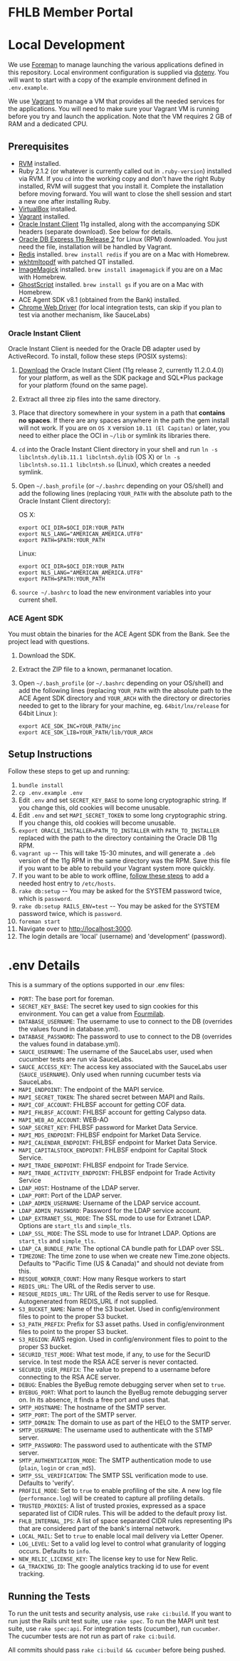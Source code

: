 # FHLB Member Portal

# Local Development

We use [Foreman](https://github.com/ddollar/foreman) to manage launching the various applications defined in this repository. Local environment configuration is supplied via [dotenv](https://github.com/bkeepers/dotenv). You will want to start with a copy of the example environment defined in `.env.example`.

We use [Vagrant](https://www.vagrantup.com/) to manage a VM that provides all the needed services for the applications. You will need to make sure your Vagrant VM is running before you try and launch the application. Note that the VM requires 2 GB of RAM and a dedicated CPU.

## Prerequisites

* [RVM](http://rvm.io/) installed.
* Ruby 2.1.2 (or whatever is currently called out in `.ruby-version`) installed via RVM. If you `cd` into the working copy and don't have the right Ruby installed, RVM will suggest that you install it. Complete the installation before moving forward. You will want to close the shell session and start a new one after installing Ruby.
* [VirtualBox](https://www.virtualbox.org/) installed.
* [Vagrant](https://www.vagrantup.com/) installed.
* [Oracle Instant Client](http://www.oracle.com/technetwork/database/features/instant-client/index-097480.html) 11g installed, along with the accompanying SDK headers (separate download). See below for details.
* [Oracle DB Express 11g Release 2](http://www.oracle.com/technetwork/database/database-technologies/express-edition/downloads/index-083047.html) for Linux (RPM) downloaded. You just need the file, installation will be handled by Vagrant.
* [Redis](http://redis.io/) installed. `brew install redis` if you are on a Mac with Homebrew.
* [wkhtmltopdf](http://wkhtmltopdf.org/) with patched QT installed.
* [ImageMagick](http://www.imagemagick.org/) installed.  `brew install imagemagick` if you are on a Mac with Homebrew.
* [GhostScript](http://www.ghostscript.com/) installed.  `brew install gs` if you are on a Mac with Homebrew.
* ACE Agent SDK v8.1 (obtained from the Bank) installed.
* [Chrome Web Driver](https://sites.google.com/a/chromium.org/chromedriver/downloads) (for local integration tests, can skip if you plan to test via another mechanism, like SauceLabs)

### Oracle Instant Client

Oracle Instant Client is needed for the Oracle DB adapter used by ActiveRecord. To install, follow these steps (POSIX systems):

1. [Download](http://www.oracle.com/technetwork/database/features/instant-client/index-097480.html) the Oracle Instant Client (11g release 2, currently 11.2.0.4.0) for your platform, as well as the SDK package and SQL*Plus package for your platform (found on the same page).
2. Extract all three zip files into the same directory.
3. Place that directory somewhere in your system in a path that **contains no spaces**. If there are any spaces anywhere in the path the gem install will not work. If you are on `OS X` version `10.11 (El Capitan)` or later, you need to either place the OCI in `~/lib` or symlink its libraries there.
4. `cd` into the Oracle Instant Client directory in your shell and run `ln -s libclntsh.dylib.11.1 libclntsh.dylib` (OS X) or `ln -s libclntsh.so.11.1 libclntsh.so` (Linux), which creates a needed symlink.
5. Open `~/.bash_profile` (or `~/.bashrc` depending on your OS/shell) and add the following lines (replacing `YOUR_PATH` with the absolute path to the Oracle Instant Client directory):

   OS X:
   ```
   export OCI_DIR=$OCI_DIR:YOUR_PATH
   export NLS_LANG="AMERICAN_AMERICA.UTF8"
   export PATH=$PATH:YOUR_PATH
   ```

   Linux:
   ```
   export OCI_DIR=$OCI_DIR:YOUR_PATH
   export NLS_LANG="AMERICAN_AMERICA.UTF8"
   export PATH=$PATH:YOUR_PATH
   ```

6. `source ~/.bashrc` to load the new environment variables into your current shell.

### ACE Agent SDK

You must obtain the binaries for the ACE Agent SDK from the Bank. See the project lead with questions.

1. Download the SDK.
2. Extract the ZIP file to a known, permananet location.
3. Open `~/.bash_profile` (or `~/.bashrc` depending on your OS/shell) and add the following lines (replacing `YOUR_PATH` with the absolute path to the ACE Agent SDK directory and `YOUR_ARCH` with the directory or directories needed to get to the library for your machine, eg. `64bit/lnx/release` for 64bit Linux ):

   ```
   export ACE_SDK_INC=YOUR_PATH/inc
   export ACE_SDK_LIB=YOUR_PATH/lib/YOUR_ARCH
   ```


## Setup Instructions

Follow these steps to get up and running:

1. `bundle install`
2. `cp .env.example .env`
3. Edit `.env` and set `SECRET_KEY_BASE` to some long cryptographic string. If you change this, old cookies will become unusable.
4. Edit `.env` and set `MAPI_SECRET_TOKEN` to some long cryptographic string. If you change this, old cookies will become unusable.
5. `export ORACLE_INSTALLER=PATH_TO_INSTALLER` with `PATH_TO_INSTALLER` replaced with the path to the directory containing the Oracle DB 11g RPM.
6. `vagrant up` -- This will take 15-30 minutes, and will generate a `.deb` version of the 11g RPM in the same directory was the RPM. Save this file if you want to be able to rebuild your Vagrant system more quickly.
7. If you want to be able to work offline, [follow these steps](http://chaos667.tumblr.com/post/20006357466/ora-21561-and-oracle-instant-client-11-2) to add a needed host entry to `/etc/hosts`.
8. `rake db:setup` -- You may be asked for the SYSTEM password twice, which is `password`.
9. `rake db:setup RAILS_ENV=test` -- You may be asked for the SYSTEM password twice, which is `password`.
10. `foreman start`
11. Navigate over to [http://localhost:3000](http://localhost:3000).
12. The login details are 'local' (username) and 'development' (password).

# .env Details

This is a summary of the options supported in our .env files:

* `PORT`: The base port for foreman.
* `SECRET_KEY_BASE`: The secret key used to sign cookies for this environment. You can get a value from [Fourmilab](https://www.fourmilab.ch/cgi-bin/Hotbits?nbytes=128&fmt=password&npass=1&lpass=30&pwtype=2).
* `DATABASE_USERNAME`: The username to use to connect to the DB (overrides the values found in database.yml).
* `DATABASE_PASSWORD`: The password to use to connect to the DB (overrides the values found in database.yml).
* `SAUCE_USERNAME`: The username of the SauceLabs user, used when cucumber tests are run via SauceLabs.
* `SAUCE_ACCESS_KEY`: The access key associated with the SauceLabs user (`SAUCE_USERNAME`). Only used when running cucumber tests via SauceLabs.
* `MAPI_ENDPOINT`: The endpoint of the MAPI service.
* `MAPI_SECRET_TOKEN`: The shared secret between MAPI and Rails.
* `MAPI_COF_ACCOUNT`: FHLBSF account for getting COF data.
* `MAPI_FHLBSF_ACCOUNT`: FHLBSF account for getting Calypso data.
* `MAPI_WEB_AO_ACCOUNT`: WEB-AO
* `SOAP_SECRET_KEY`: FHLBSF password for Market Data Service.
* `MAPI_MDS_ENDPOINT`: FHLBSF endpoint for Market Data Service.
* `MAPI_CALENDAR_ENDPOINT`: FHLBSF endpoint for Market Data Service.
* `MAPI_CAPITALSTOCK_ENDPOINT`: FHLBSF endpoint for Capital Stock Service.
* `MAPI_TRADE_ENDPOINT`: FHLBSF endpoint for Trade Service.
* `MAPI_TRADE_ACTIVITY_ENDPOINT`: FHLBSF endpoint for Trade Activity Service
* `LDAP_HOST`: Hostname of the LDAP server.
* `LDAP_PORT`: Port of the LDAP server.
* `LDAP_ADMIN_USERNAME`: Username of the LDAP service account.
* `LDAP_ADMIN_PASSWORD`: Password for the LDAP service account.
* `LDAP_EXTRANET_SSL_MODE`: The SSL mode to use for Extranet LDAP. Options are `start_tls` and `simple_tls`.
* `LDAP_SSL_MODE`: The SSL mode to use for Intranet LDAP. Options are `start_tls` and `simple_tls`.
* `LDAP_CA_BUNDLE_PATH`: The optional CA bundle path for LDAP over SSL.
* `TIMEZONE`: The time zone to use when we create new Time.zone objects. Defaults to "Pacific Time (US & Canada)" and should not deviate from this.
* `RESQUE_WORKER_COUNT`: How many Resque workers to start
* `REDIS_URL`: The URL of the Redis server to use.
* `RESQUE_REDIS_URL`: Thr URL of the Redis server to use for Resque. Autogenerated from REDIS_URL if not supplied.
* `S3_BUCKET_NAME`: Name of the S3 bucket. Used in config/environment files to point to the proper S3 bucket.
* `S3_PATH_PREFIX`: Prefix for S3 asset paths. Used in config/environment files to point to the proper S3 bucket.
* `S3_REGION`: AWS region. Used in config/environment files to point to the proper S3 bucket.
* `SECURID_TEST_MODE`: What test mode, if any, to use for the SecurID service. In test mode the RSA ACE server is never contacted.
* `SECURID_USER_PREFIX`: The value to prepend to a username before connecting to the RSA ACE server.
* `DEBUG`: Enables the ByeBug remote debugging server when set to `true`.
* `BYEBUG_PORT`: What port to launch the ByeBug remote debugging server on. In its absence, it finds a free port and uses that.
* `SMTP_HOSTNAME`: The hostname of the SMTP server.
* `SMTP_PORT`: The port of the SMTP server.
* `SMTP_DOMAIN`: The domain to use as part of the HELO to the SMTP server.
* `SMTP_USERNAME`: The username used to authenticate with the STMP server.
* `SMTP_PASSWORD`: The password used to authenticate with the STMP server.
* `SMTP_AUTHENTICATION_MODE`: The SMTP authentication mode to use (`plain`, `login` or `cram_md5`).
* `SMTP_SSL_VERIFICATION`: The SMTP SSL verification mode to use. Defaults to 'verify'.
* `PROFILE_MODE`: Set to `true` to enable profiling of the site. A new log file (`performance.log`) will be created to capture all profiling details.
* `TRUSTED_PROXIES`: A list of trusted proxies, expressed as a space separated list of CIDR rules. This will be added to the default proxy list.
* `FHLB_INTERNAL_IPS`: A list of space separated CIDR rules representing IPs that are considered part of the bank's internal network.
* `LOCAL_MAIL`: Set to `true` to enable local mail delivery via Letter Opener.
* `LOG_LEVEL`: Set to a valid log level to control what granularity of logging occurs. Defaults to `info`.
* `NEW_RELIC_LICENSE_KEY`: The license key to use for New Relic.
* `GA_TRACKING_ID`: The google analytics tracking id to use for event tracking.


## Running the Tests

To run the unit tests and security analysis, use `rake ci:build`. If you want to run just the Rails unit test suite, use `rake spec`. To run the MAPI unit test suite, use `rake spec:api`. For integration tests (cucumber), run `cucumber`. The cucumber tests are not run as part of `rake ci:build`.

All commits should pass `rake ci:build && cucumber` before being pushed.


